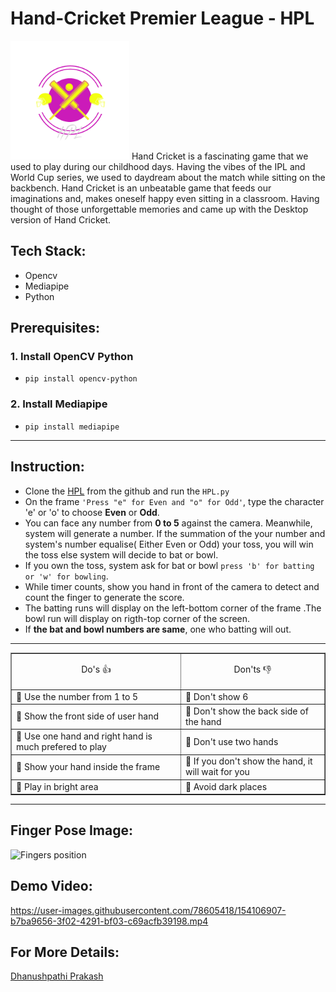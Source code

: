 # Hand-Cricket Premier League - HPL 
<img src="https://github.com/DhanushpathiPrakash/Hand-Cricket-Using-Python/blob/main/HPL.png" width="190" height="190">
Hand Cricket is a fascinating game that we used to play during our childhood days. Having the vibes of the IPL and World Cup series, we used to daydream about the match while sitting on the backbench. Hand Cricket is an unbeatable game that feeds our imaginations and, makes oneself happy even sitting in a classroom. Having thought of those unforgettable memories and came up with the Desktop version of Hand Cricket.

## Tech Stack:
- Opencv
- Mediapipe
- Python

## Prerequisites:
### 1. Install OpenCV Python
  - `pip install opencv-python`
### 2. Install Mediapipe
  - `pip install mediapipe`

<hr>

## Instruction:
  - Clone the [HPL](https://github.com/DhanushpathiPrakash/Hand-Cricket-Using-Python) from the github and run the `HPL.py`
  - On the frame ``'Press "e" for Even and "o" for Odd'``, type the character 'e' or 'o' to choose **Even** or **Odd**.
  - You can face any number from **0 to 5** against the camera. Meanwhile, system will generate a number. If the summation of the your number and system's number equalise( Either Even or Odd) your toss, you will win the toss else system will decide to bat or bowl.
  - If you own the toss, system ask for bat or bowl `press 'b' for batting or 'w' for bowling`.
  - While timer counts, show you hand in front of the camera to detect and count the finger to generate the score.
  - The batting runs will display on the left-bottom corner of the frame .The bowl run will display on rigth-top corner of the screen.
  - If **the bat and bowl numbers are same**, one who batting will out.

<hr>


<table border=1>
  <tr>
    <td><p align="center">Do's 👍</p></td>
    <td><p align="center">Don'ts 👎</p></td>
  </tr>
  <tr>
    <td>🤜 Use the number from 1 to 5</td>
    <td>🤜 Don't show 6</td>
  </tr>
  <tr>
    <td>🤜 Show the front side of user hand</td>
    <td>🤜 Don't show the back side of the hand</td>
  </tr>
  <tr>
    <td>🤜 Use one hand and right hand is much prefered to play </td>
    <td>🤜 Don't use two hands</td>
  </tr>
  <tr>
    <td>🤜 Show your hand inside the frame</td>
    <td>🤜 If you don't show the hand, it will wait for you</td>
  </tr>
  <tr>
    <td>🤜 Play in bright area</td>
    <td>🤜 Avoid dark places</td>
  </tr>
</table>

<hr>

## Finger Pose Image:

![Fingers position](https://user-images.githubusercontent.com/64604283/154222295-b7e88f2c-f7d5-4a43-8ec3-ff65e1d0a89e.jpg)

## Demo Video:









https://user-images.githubusercontent.com/78605418/154106907-b7ba9656-3f02-4291-bf03-c69acfb39198.mp4

## For More Details:

[Dhanushpathi Prakash](https://www.linkedin.com/in/dhanushpathi-prakash-9296b71a1/)
















